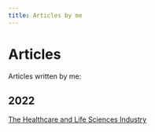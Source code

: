 ```yaml
---
title: Articles by me
---
```


# Articles

Articles written by me:

## 2022

[The Healthcare and Life Sciences Industry](https://karthikeshwar1.github.io/blog/2022/The%20Healthcare%20and%20Life%20Sciences%20Industry)

